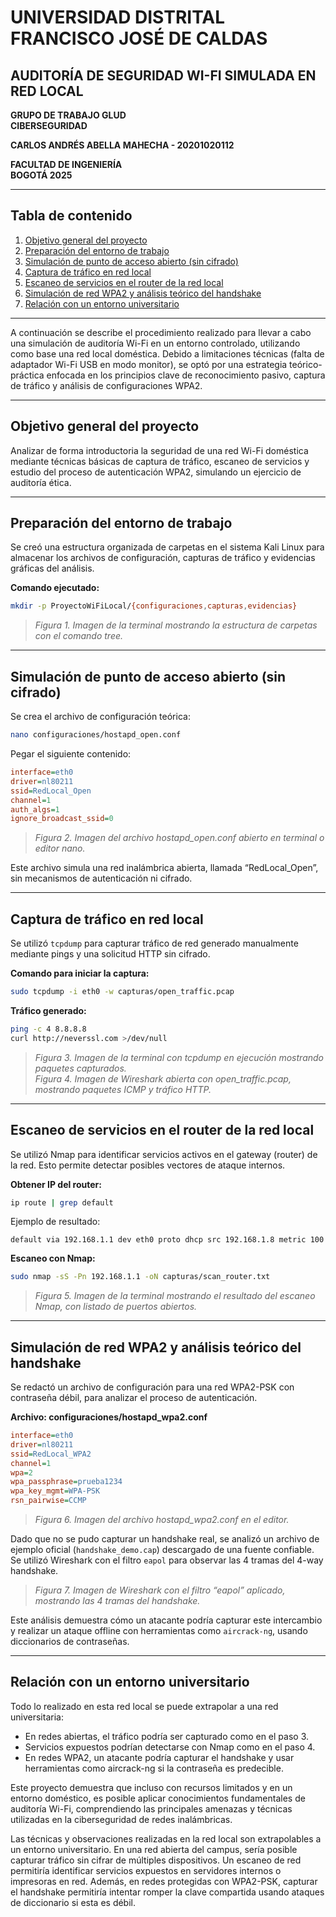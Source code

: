 
# UNIVERSIDAD DISTRITAL FRANCISCO JOSÉ DE CALDAS

## AUDITORÍA DE SEGURIDAD WI-FI SIMULADA EN RED LOCAL

**GRUPO DE TRABAJO GLUD**  
**CIBERSEGURIDAD**  

**CARLOS ANDRÉS ABELLA MAHECHA - 20201020112**  

**FACULTAD DE INGENIERÍA**  
**BOGOTÁ 2025**  

---

## Tabla de contenido

1. [Objetivo general del proyecto](#objetivo-general-del-proyecto)  
2. [Preparación del entorno de trabajo](#preparación-del-entorno-de-trabajo)  
3. [Simulación de punto de acceso abierto (sin cifrado)](#simulación-de-punto-de-acceso-abierto-sin-cifrado)  
4. [Captura de tráfico en red local](#captura-de-tráfico-en-red-local)  
5. [Escaneo de servicios en el router de la red local](#escaneo-de-servicios-en-el-router-de-la-red-local)  
6. [Simulación de red WPA2 y análisis teórico del handshake](#simulación-de-red-wpa2-y-análisis-teórico-del-handshake)  
7. [Relación con un entorno universitario](#relación-con-un-entorno-universitario)  

---

A continuación se describe el procedimiento realizado para llevar a cabo una simulación de auditoría Wi-Fi en un entorno controlado, utilizando como base una red local doméstica. Debido a limitaciones técnicas (falta de adaptador Wi-Fi USB en modo monitor), se optó por una estrategia teórico-práctica enfocada en los principios clave de reconocimiento pasivo, captura de tráfico y análisis de configuraciones WPA2.

---

## Objetivo general del proyecto

Analizar de forma introductoria la seguridad de una red Wi-Fi doméstica mediante técnicas básicas de captura de tráfico, escaneo de servicios y estudio del proceso de autenticación WPA2, simulando un ejercicio de auditoría ética.

---

## Preparación del entorno de trabajo

Se creó una estructura organizada de carpetas en el sistema Kali Linux para almacenar los archivos de configuración, capturas de tráfico y evidencias gráficas del análisis.

**Comando ejecutado:**

```bash
mkdir -p ProyectoWiFiLocal/{configuraciones,capturas,evidencias}
```

> *Figura 1. Imagen de la terminal mostrando la estructura de carpetas con el comando tree.*

---

## Simulación de punto de acceso abierto (sin cifrado)

Se crea el archivo de configuración teórica:

```bash
nano configuraciones/hostapd_open.conf
```

Pegar el siguiente contenido:

```ini
interface=eth0
driver=nl80211
ssid=RedLocal_Open
channel=1
auth_algs=1
ignore_broadcast_ssid=0
```

> *Figura 2. Imagen del archivo hostapd_open.conf abierto en terminal o editor nano.*

Este archivo simula una red inalámbrica abierta, llamada “RedLocal_Open”, sin mecanismos de autenticación ni cifrado.

---

## Captura de tráfico en red local

Se utilizó `tcpdump` para capturar tráfico de red generado manualmente mediante pings y una solicitud HTTP sin cifrado.

**Comando para iniciar la captura:**

```bash
sudo tcpdump -i eth0 -w capturas/open_traffic.pcap
```

**Tráfico generado:**

```bash
ping -c 4 8.8.8.8
curl http://neverssl.com >/dev/null
```

> *Figura 3. Imagen de la terminal con tcpdump en ejecución mostrando paquetes capturados.*  
> *Figura 4. Imagen de Wireshark abierta con open_traffic.pcap, mostrando paquetes ICMP y tráfico HTTP.*

---

## Escaneo de servicios en el router de la red local

Se utilizó Nmap para identificar servicios activos en el gateway (router) de la red. Esto permite detectar posibles vectores de ataque internos.

**Obtener IP del router:**

```bash
ip route | grep default
```

Ejemplo de resultado:

```
default via 192.168.1.1 dev eth0 proto dhcp src 192.168.1.8 metric 100
```

**Escaneo con Nmap:**

```bash
sudo nmap -sS -Pn 192.168.1.1 -oN capturas/scan_router.txt
```

> *Figura 5. Imagen de la terminal mostrando el resultado del escaneo Nmap, con listado de puertos abiertos.*

---

## Simulación de red WPA2 y análisis teórico del handshake

Se redactó un archivo de configuración para una red WPA2-PSK con contraseña débil, para analizar el proceso de autenticación.

**Archivo: configuraciones/hostapd_wpa2.conf**

```ini
interface=eth0
driver=nl80211
ssid=RedLocal_WPA2
channel=1
wpa=2
wpa_passphrase=prueba1234
wpa_key_mgmt=WPA-PSK
rsn_pairwise=CCMP
```

> *Figura 6. Imagen del archivo hostapd_wpa2.conf en el editor.*

Dado que no se pudo capturar un handshake real, se analizó un archivo de ejemplo oficial (`handshake_demo.cap`) descargado de una fuente confiable. Se utilizó Wireshark con el filtro `eapol` para observar las 4 tramas del 4-way handshake.

> *Figura 7. Imagen de Wireshark con el filtro “eapol” aplicado, mostrando las 4 tramas del handshake.*

Este análisis demuestra cómo un atacante podría capturar este intercambio y realizar un ataque offline con herramientas como `aircrack-ng`, usando diccionarios de contraseñas.

---

## Relación con un entorno universitario

Todo lo realizado en esta red local se puede extrapolar a una red universitaria:

- En redes abiertas, el tráfico podría ser capturado como en el paso 3.
- Servicios expuestos podrían detectarse con Nmap como en el paso 4.
- En redes WPA2, un atacante podría capturar el handshake y usar herramientas como aircrack-ng si la contraseña es predecible.

Este proyecto demuestra que incluso con recursos limitados y en un entorno doméstico, es posible aplicar conocimientos fundamentales de auditoría Wi-Fi, comprendiendo las principales amenazas y técnicas utilizadas en la ciberseguridad de redes inalámbricas.

Las técnicas y observaciones realizadas en la red local son extrapolables a un entorno universitario. En una red abierta del campus, sería posible capturar tráfico sin cifrar de múltiples dispositivos. Un escaneo de red permitiría identificar servicios expuestos en servidores internos o impresoras en red. Además, en redes protegidas con WPA2-PSK, capturar el handshake permitiría intentar romper la clave compartida usando ataques de diccionario si esta es débil.
